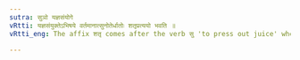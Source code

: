 ```yaml
---
sutra: सुञो यज्ञसंयोगे
vRtti: यज्ञसंयुक्तेऽभिषये वर्तमानात्सुनोतेर्धातोः शतृप्रत्ययो भवति ॥
vRtti_eng: The affix शतृ comes after the verb सु 'to press out juice' when the sense is that of association with sacrifice.

---
```

